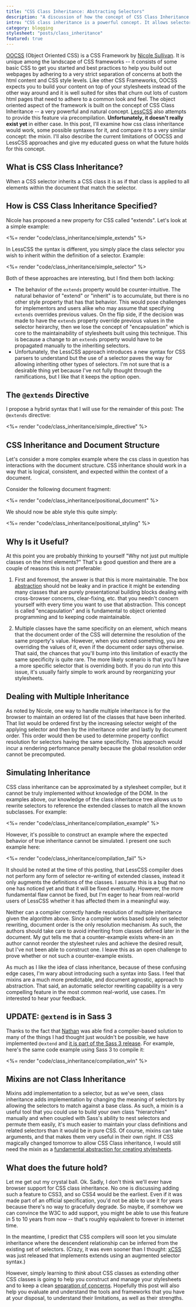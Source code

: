 ```yaml
---
title: "CSS Class Inheritance: Abstracting Selectors"
description: "A discussion of how the concept of CSS Class Inheritance would work and how it differs from mixins."
intro: "CSS class inheritance is a powerful concept. It allows selectors to inherit implementation. Read on for information on what it is, how it would work, what the present state is, and what future might hold."
category: blogging
stylesheet: "posts/class_inheritance"
featured: true
---
```


[OOCSS](http://wiki.github.com/stubbornella/oocss) (Object Oriented CSS) is a CSS Framework by [Nicole Sullivan](http://www.stubbornella.org/content/). 
It is unique among the landscape of CSS frameworks -- it consists of some basic CSS to get you started and best practices to help you build out webpages by adhering to a very strict separation of concerns at both the html content and CSS style levels. Like other CSS Frameworks, OOCSS expects you to build your content on top of your stylesheets instead of the other way around and it is well suited for sites that churn out lots of custom html pages that need to adhere to a common look and feel. The object oriented aspect of the framework is built on the concept of CSS Class Inheritance -- a very powerful and natural concept. [LessCSS](http://lesscss.org) also attempts to provide this feature via precompilation. **Unfortunately, it doesn't really exist yet** in either case. In this post, I'll examine how css class inheritance would work, some possible syntaxes for it, and compare it to a very similar concept: the mixin. I'll also describe the current limitations of OOCSS and LessCSS approaches and give my educated guess on what the future holds for this concept.

What is CSS Class Inheritance?
------------------------------

When a CSS selector inherits a CSS class it is as if that class is applied to all elements within the document that match the selector.

How is CSS Class Inheritance Specified?
---------------------------------------

Nicole has proposed a new property for CSS called "extends". Let's look at a simple example:

<%= render "code/class_inheritance/simple_extends" %>

In LessCSS the syntax is different, you simply place the class selector you wish to inherit within the definition of a selector. Example:

<%= render "code/class_inheritance/simple_selector" %>

Both of these approaches are interesting, but I find them both lacking:

* The behavior of the `extends` property would be counter-intuitive. The natural behavior of "extend" or "inherit" is to accumulate, but there is no other style property that has that behavior. This would pose challenges for implementors and users alike who may assume that specifying `extends` overrides previous values. On the flip side, if the decision was made to have the `extends` property override previous values in the selector heirarchy, then we lose the concept of "encapsulation" which is core to the maintainability of stylesheets built using this technique. This is because a change to an `extends` property would have to be propagated manually to the inheriting selectors.
* Unfortunately, the LessCSS approach introduces a new syntax for CSS parsers to understand but the use of a selector paves the way for allowing inheriting other types of selectors. I'm not sure that is a desirable thing yet because I've not fully thought through the ramifications, but I like that it keeps the option open.

The `@extends` Directive
------------------------

I propose a hybrid syntax that I will use for the remainder of this post: The `@extends` directive:

<%= render "code/class_inheritance/simple_directive" %>

CSS Inheritance and Document Structure
--------------------------------------

Let's consider a more complex example where the css class in question has interactions with the document structure. CSS inheritance should work in a way that is logical, consistent, and expected within the context of a document.

Consider the following document fragment:

<%= render "code/class_inheritance/positional_document" %>

We should now be able style this quite simply:

<%= render "code/class_inheritance/positional_styling" %>

Why Is it Useful?
-----------------

At this point you are probably thinking to yourself "Why not just put multiple classes on the html elements?" That's a good question and there are a couple of reasons this is not preferable:

1. First and foremost, the answer is that this is more maintainable. The box [abstraction](/blog/2009/09/20/why-stylesheet-abstraction-matters/) should not be leaky and in practice it might be extending many classes that are purely presentational building blocks dealing with cross-browser concerns, clear-fixing, etc. that you needn't concern yourself with every time you want to use that abstraction. This concept is called "encapsulation" and is fundamental to object oriented programming and to keeping code maintainable.

2. Multiple classes have the same specificity on an element, which means that the document order of the CSS will determine the resolution of the same property's value. However, when you extend something, you are overriding the values of it, even if the document order says otherwise. That said, the chances that you'll bump into this limitation of exactly the same specificity is quite rare. The more likely scenario is that you'll have a more specific selector that is overriding both. If you do run into this issue, it's usually fairly simple to work around by reorganizing your stylesheets.

Dealing with Multiple Inheritance
---------------------------------

As noted by Nicole, one way to handle multiple inheritance is for the browser to maintain an ordered list of the classes that have been inherited. That list would be ordered first by the increasing selector weight of the applying selector and then by the inheritance order and lastly by document order. This order would then be used to determine property conflict resolution for selectors having the same specificity. This approach would incur a rendering performance penalty because the global resolution order cannot be precomputed.

Simulating Inheritance
----------------------

CSS class inheritance can be approximated by a stylesheet compiler, but it cannot be truly implemented without knowledge of the DOM. In the examples above, our knowledge of the class inheritance tree allows us to rewrite selectors to reference the extended classes to match all the known subclasses. For example:

<%= render "code/class_inheritance/compilation_example" %>

However, it's possible to construct an example where the expected behavior of true inheritance cannot be simulated. I present one such example here:

<%= render "code/class_inheritance/compilation_fail" %>

It should be noted at the time of this posting, that LessCSS compiler does not perform any form of selector re-writing of extended classes, instead it only augments the definitions of the classes. I assume this is a bug that no one has noticed yet and that it will be fixed eventually. However, the more fundamental flaw cannot be fixed, but I'm eager to hear from real-world users of LessCSS whether it has affected them in a meaningful way.

Neither can a compiler correctly handle resolution of multiple inheritance given the algorithm above. Since a compiler works based solely on selector rewriting, document order is the only resolution mechanism. As such, the authors should take care to avoid inheriting from classes defined later in the document. My gut tells me that a counter-example exists where-in an author cannot reorder the stylesheet rules and achieve the desired result, but I've not been able to construct one. I leave this as an open challenge to prove whether or not such a counter-example exists.

As much as I like the idea of class inheritance, because of these confusing edge cases, I'm wary about introducing such a syntax into Sass. I feel that mixins are a much more predictable, and document agnostic, approach to abstraction. That said, an automatic selector rewriting capability is a very compelling feature in the most common real-world, use cases. I'm interested to hear your feedback.

UPDATE: `@extend` is in Sass 3
------------------------------

Thanks to the fact that [Nathan](http://nex-3.com/) was able find a compiler-based solution to many of the things I had thought just wouldn't be possible, we have implemented `@extend` and [it is part of the Sass 3 release][extend-blog-post]. For example, here's the same code example using Sass 3 to compile it:

<%= render "code/class_inheritance/compilation_win" %>


Mixins are not Class Inheritance
--------------------------------

Mixins add implementation to a selector, but as we've seen, class inheritance adds implementation by changing the meaning of selectors by allowing the selectors to match against a base class. As such, a mixin is a useful tool that you could use to build your own class "hierarchies" manually and when coupled with Sass's ability to nest selectors and permute them easily, it's much easier to maintain your class definitions and related selectors than it would be in pure CSS. Of course, mixins can take arguments, and that makes them very useful in their own right. If CSS magically changed tomorrow to allow CSS Class inheritance, I would still need the mixin as a [fundamental abstraction for creating stylesheets](/blog/2009/09/20/why-stylesheet-abstraction-matters/).

What does the future hold?
--------------------------

Let me get out my crystal ball. Ok. Sadly, I don't think we'll ever have browser support for CSS class inheritance. No one is discussing adding such a feature to CSS3, and so CSS4 would be the earliest. Even if it was made part of an official specification, you'd not be able to use it for years because there's no way to gracefully degrade. So maybe, if somehow we can convince the W3C to add support, you might be able to use this feature in 5 to 10 years from now -- that's roughly equivalent to forever in internet time.

In the meantime, I predict that CSS compilers will soon let you simulate inheritance where the descendent relationship can be inferred from the existing set of selectors. (Crazy, it was even sooner than I thought: [xCSS](http://xcss.antpaw.org/) was just released that implements extends using an augmented selector syntax.)

However, simply learning to *think* about CSS classes as extending other CSS classes is going to help you construct and manage your stylesheets and to keep a clean [separation of concerns](/blog/2009/09/25/separating-style-concerns/). Hopefully this post will also help you evaluate and understand the tools and frameworks that you have at your disposal, to understand their limitations, as well as their strengths.

[extend-blog-post]: http://nex-3.com/posts/99-selector-inheritance-the-easy-way-introducing-extend